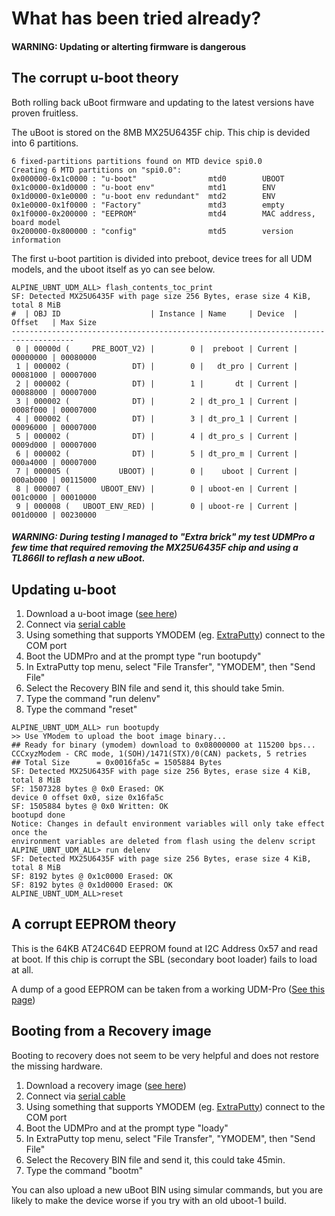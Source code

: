 # What has been tried already?
#### WARNING: Updating or alterting firmware is dangerous

## The corrupt u-boot theory
Both rolling back uBoot firmware and updating to the latest versions have proven fruitless.

The uBoot is stored on the 8MB MX25U6435F chip. This chip is devided into 6 partitions.

```
6 fixed-partitions partitions found on MTD device spi0.0
Creating 6 MTD partitions on "spi0.0":
0x000000-0x1c0000 : "u-boot"				mtd0		UBOOT
0x1c0000-0x1d0000 : "u-boot env"			mtd1		ENV
0x1d0000-0x1e0000 : "u-boot env redundant"	mtd2		ENV
0x1e0000-0x1f0000 : "Factory"				mtd3		empty
0x1f0000-0x200000 : "EEPROM"				mtd4		MAC address, board model
0x200000-0x800000 : "config"				mtd5		version information
```

The first u-boot partition is divided into preboot, device trees for all UDM models, and the uboot itself as yo can see below.

```
ALPINE_UBNT_UDM_ALL> flash_contents_toc_print
SF: Detected MX25U6435F with page size 256 Bytes, erase size 4 KiB, total 8 MiB
#  | OBJ ID                    | Instance | Name     | Device  | Offset   | Max Size
------------------------------------------------------------------------------------
 0 | 00000d (     PRE_BOOT_V2) |        0 |  preboot | Current | 00000000 | 00080000
 1 | 000002 (              DT) |        0 |   dt_pro | Current | 00081000 | 00007000
 2 | 000002 (              DT) |        1 |       dt | Current | 00088000 | 00007000
 3 | 000002 (              DT) |        2 | dt_pro_1 | Current | 0008f000 | 00007000
 4 | 000002 (              DT) |        3 | dt_pro_1 | Current | 00096000 | 00007000
 5 | 000002 (              DT) |        4 | dt_pro_s | Current | 0009d000 | 00007000
 6 | 000002 (              DT) |        5 | dt_pro_m | Current | 000a4000 | 00007000
 7 | 000005 (           UBOOT) |        0 |    uboot | Current | 000ab000 | 00115000
 8 | 000007 (       UBOOT_ENV) |        0 | uboot-en | Current | 001c0000 | 00010000
 9 | 000008 (   UBOOT_ENV_RED) |        0 | uboot-re | Current | 001d0000 | 00230000
```

##### WARNING: During testing I managed to "Extra brick" my test UDMPro a few time that required removing the MX25U6435F chip and using a TL866II to reflash a new uBoot.

## Updating u-boot
1. Download a u-boot image ([see here](Firmware/))
2. Connect via [serial cable](UDMProConsoleCable.md)
3. Using something that supports YMODEM (eg. [ExtraPutty](https://sourceforge.net/projects/extraputty/)) connect to the COM port
4. Boot the UDMPro and at the prompt type "run bootupdy"
5. In ExtraPutty top menu, select "File Transfer", "YMODEM", then "Send File"
6. Select the Recovery BIN file and send it, this should take 5min.
7. Type the command "run delenv"
7. Type the command "reset"

```
ALPINE_UBNT_UDM_ALL> run bootupdy
>> Use YModem to upload the boot image binary...
## Ready for binary (ymodem) download to 0x08000000 at 115200 bps...
CCCxyzModem - CRC mode, 1(SOH)/1471(STX)/0(CAN) packets, 5 retries
## Total Size      = 0x0016fa5c = 1505884 Bytes
SF: Detected MX25U6435F with page size 256 Bytes, erase size 4 KiB, total 8 MiB
SF: 1507328 bytes @ 0x0 Erased: OK
device 0 offset 0x0, size 0x16fa5c
SF: 1505884 bytes @ 0x0 Written: OK
bootupd done
Notice: Changes in default environment variables will only take effect once the
environment variables are deleted from flash using the delenv script
ALPINE_UBNT_UDM_ALL> run delenv
SF: Detected MX25U6435F with page size 256 Bytes, erase size 4 KiB, total 8 MiB
SF: 8192 bytes @ 0x1c0000 Erased: OK
SF: 8192 bytes @ 0x1d0000 Erased: OK
ALPINE_UBNT_UDM_ALL>reset
```

## A corrupt EEPROM theory
This is the 64KB AT24C64D EEPROM found at I2C Address 0x57 and read at boot. If this chip is corrupt the SBL (secondary boot loader) fails to load at all.

A dump of a good EEPROM can be taken from a working UDM-Pro ([See this page](UDMProExtractFirmware.md))

## Booting from a Recovery image
Booting to recovery does not seem to be very helpful and does not restore the missing hardware. 

1. Download a recovery image ([see here](Firmware/))
2. Connect via [serial cable](UDMProConsoleCable.md)
3. Using something that supports YMODEM (eg. [ExtraPutty](https://sourceforge.net/projects/extraputty/)) connect to the COM port
4. Boot the UDMPro and at the prompt type "loady"
5. In ExtraPutty top menu, select "File Transfer", "YMODEM", then "Send File"
6. Select the Recovery BIN file and send it, this could take 45min.
7. Type the command "bootm"

You can also upload a new uBoot BIN using simular commands, but you are likely to make the device worse if you try with an old uboot-1 build.

```

```